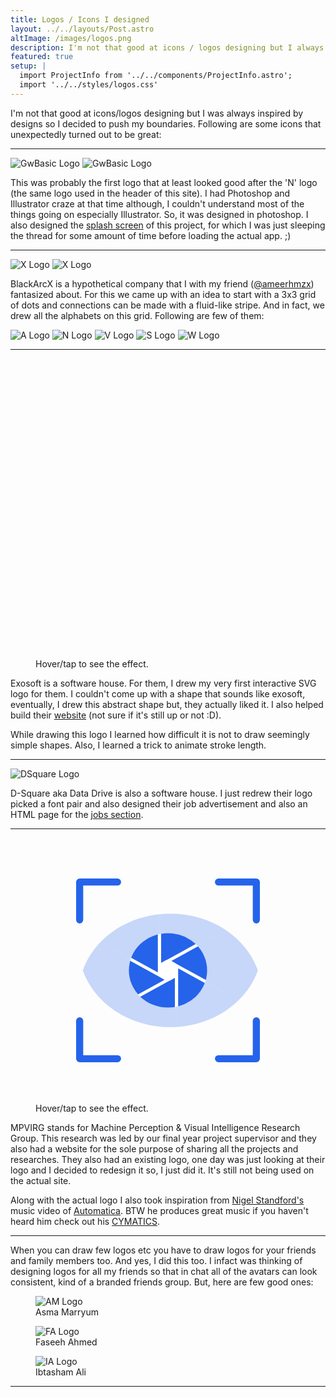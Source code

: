 ```yaml
---
title: Logos / Icons I designed
layout: ../../layouts/Post.astro
altImage: /images/logos.png
description: I'm not that good at icons / logos designing but I always like to push my boundaries. Here are some of my designs.
featured: true
setup: |
  import ProjectInfo from '../../components/ProjectInfo.astro';
  import '../../styles/logos.css'
---
```


I'm not that good at icons/logos designing but I was always inspired by designs so I decided to
push my boundaries. Following are some icons that unexpectedly turned out to be great:

<hr class="!mb-4" />
<div></div>
<img
  class="rounded-md border border-gray-200 hidden sm:block sm:float-right sm:mt-10 sm:ml-4"
  src="/images/gwbasic.net.png"
  alt="GwBasic Logo"
/>

<ProjectInfo title="GwBasic.net" subtitle="June 2016" />

<img class="rounded-md border border-gray-200 sm:hidden block mx-auto" src="/images/gwbasic.net.png" alt="GwBasic Logo" />


This was probably the first logo that at least looked good after the 'N' logo
(the same logo used in the header of this site). I had Photoshop and Illustrator craze at that time
although, I couldn't understand most of the things going on especially Illustrator. So, it was
designed in photoshop. I also designed the [splash screen](https://raw.githubusercontent.com/nmanumr/gwbasic.net/master/GwBasic.Net/Resources/splash2.png) of this project, for which I was
just sleeping the thread for some amount of time before loading the actual app. ;)


<hr class="!mb-4 clear-both" />

<img class="rounded-md border border-gray-200 hidden sm:block sm:float-right sm:mt-10 sm:ml-4" src="/images/x-logo.png" alt="X Logo" />

<ProjectInfo title="BlackArcX Logos" subtitle="January 2020" />

<img class="rounded-md border border-gray-200 sm:hidden block mx-auto" src="/images/x-logo.png" alt="X Logo" />

BlackArcX is a hypothetical company that I with my friend ([@ameerhmzx](https://github.com/ameerhmzx)) fantasized about. For this we came
up with an idea to start with a 3x3 grid of dots and connections can be made with a fluid-like stripe.
And in fact, we drew all the alphabets on this grid. Following are few of them:

<div class="grid grid-cols-3 gap-x-4 gap-y-4 sm:grid-cols-3 md:grid-cols-5 mt-10">
  <img class="rounded-md border border-gray-200 mx-auto !my-0 w-24 h-auto" src="/images/a-logo.png" alt="A Logo" />
  <img class="rounded-md border border-gray-200 mx-auto !my-0 w-24 h-auto" src="/images/n-logo3.png" alt="N Logo" />
  <img class="rounded-md border border-gray-200 mx-auto !my-0 w-24 h-auto" src="/images/v-logo.png" alt="V Logo" />
  <img class="rounded-md border border-gray-200 mx-auto !my-0 w-24 h-auto" src="/images/s-logo.png" alt="S Logo" />
  <img class="rounded-md border border-gray-200 mx-auto !my-0 w-24 h-auto" src="/images/w-logo.png" alt="W Logo" />
</div>

<hr class="!mb-4" />
<ProjectInfo title="Exosoft" subtitle="October 2020" />

<figure class="h-64 w-64 sm:float-right flex flex-col items-center justify-center sm:justify-start mx-auto !my-0">
  <svg class="h-40 w-40 icon" width="470" height="532" viewBox="0 0 470 532" fill="none">
    <path d="M150 390.062L302.352 477.009L452.79 390.841"></path>
    <path d="M235.114 17L386.444 103.526V276.382"></path>
    <path d="M302.611 400.963L453.017 314.794V141.614"></path>
    <path d="M17.2109 141.159L167.649 55.2507L320.001 142.457"></path>
    <path d="M168.168 131.297L16.9833 217.465V391.068"></path>
    <path d="M83.2971 256.137V428.474L234.659 515"></path>
    <path class="arrow" d="M84.8545 255.229L168.168 207.603"></path>
    <path class="arrow" d="M302.612 400.963L219.709 352.624"></path>
    <path class="arrow" d="M386.444 276.382L303.131 324.008"></path>
    <path class="arrow" d="M320.412 142.457L320.001 238.422"></path>
    <path class="arrow" d="M168.606 131.297L251.508 179.635"></path>
    <path class="arrow" d="M150 390.062L150.411 294.097"></path>
    <path class="circle" d="M320.206 217.998L235.206 169.426L150.205 217.998V315.141L235.206 363.713L320.206 315.141V217.998Z" stroke-opacity="0.6"></path>
  </svg>
  <figcaption class="italic text-sm">Hover/tap to see the effect.</figcaption>
</figure>

Exosoft is a software house. For them, I drew my very first interactive SVG logo for them. I couldn't
come up with a shape that sounds like exosoft, eventually, I drew this abstract shape but, they actually
liked it. I also helped build their [website](https://exosoft.io/)
(not sure if it's still up or not :D).

While drawing this logo I learned how difficult it is not to draw seemingly simple shapes.
Also, I learned a trick to animate stroke length.

<hr class="!mb-4 clear-both" />
<ProjectInfo title="D-Square" subtitle="September 2021" />


<img class="rounded border border-gray-200 mx-auto sm:float-right sm:ml-4 mt-10 !mt-0" src="/images/dsquare.png" alt="DSquare Logo" />

D-Square aka Data Drive is also a software house. I just redrew their logo picked a font pair and also
designed their job advertisement and also an HTML page for the [jobs section](https://jobs.dsquare.io/).


<hr class="!mb-4 clear-both" />
<ProjectInfo title="MPVIR Group Logo" subtitle="August 2021" />

<figure class="h-64 w-64 sm:float-right flex flex-col items-center justify-center mx-auto !mt-0">
  <svg fill="none" class="h-48 w-48 mpvir" viewBox="0 0 56 56">
    <ellipse cx="28" cy="28" fill="#2563EB" rx="8.274" ry="7.869"/>
    <mask id="a" width="24" height="24" x="16" y="16" mask-type="alpha" maskUnits="userSpaceOnUse">
      <path id="shutter" fill="#000" fill-rule="evenodd" d="M26.544 16v10.443l11.31-6.21.345.567-9.51 5.222L40 32.232l-.345.568-9.509-5.221V40h-.69V29.557l-11.31 6.21-.345-.567 9.51-5.222L16 23.768l.345-.568 9.509 5.221V16h.69Z" clip-rule="evenodd"/>
    </mask>
    <g mask="url(#a)">
        <ellipse cx="28" cy="28" fill="#fff" rx="12.596" ry="11.98"/>
    </g>
    <path fill="#2563EB" fill-opacity=".25" fill-rule="evenodd" d="M28.5 16c-8.68 0-16.03 5.045-18.5 12 2.47 6.955 9.82 12 18.5 12 8.682 0 16.03-5.045 18.5-12-2.47-6.955-9.818-12-18.5-12ZM28 35.869c4.57 0 8.274-3.523 8.274-7.87 0-4.345-3.705-7.868-8.274-7.868-4.57 0-8.274 3.523-8.274 7.869S23.43 35.869 28 35.869Z" clip-rule="evenodd"/>
    <path fill="#fff" id="shutter-2" d="M27.5 25.888a1 1 0 0 1 1 0l1.078.623a1 1 0 0 1 .5.866v1.245a1 1 0 0 1-.5.866l-1.078.623a1 1 0 0 1-1 0l-1.078-.623a1 1 0 0 1-.5-.866v-1.245a1 1 0 0 1 .5-.866l1.078-.623Z"/>
    <path stroke="#2563EB" stroke-linecap="round" stroke-linejoin="round" stroke-width="1.5" d="M17.333 9.333h-8v8M17.333 46.667h-8v-8M38.667 46.667h8v-8M38.667 9.333h8v8"/>
  </svg>
  <figcaption class="italic text-sm">Hover/tap to see the effect.</figcaption>
</figure>

MPVIRG stands for Machine Perception & Visual Intelligence Research Group. This research was led by
our final year project supervisor and they also had a website for the sole purpose of sharing all the
projects and researches. They also had an existing logo, one day was just looking at their logo and I
decided to redesign it so, I just did it. It's still not being used on the actual site.

Along with the actual logo I also took inspiration from
[Nigel Standford's](https://www.youtube.com/channel/UCPhq7iR65k0gWcraXgLiY1A) music video of
[Automatica](https://youtu.be/bAdqazixuRY?t=225). BTW he produces great music if you haven't heard
him check out his [CYMATICS](https://www.youtube.com/watch?v=Q3oItpVa9fs).

<hr class="!mb-4 clear-both" />
<ProjectInfo title="Personal Logos" />

When you can draw few logos etc you have to draw logos for your friends and family members too.
And yes, I did this too. I infact was thinking of designing logos for all my friends so that in chat
all of the avatars can look consistent, kind of a branded friends group. But, here are few good ones:

<div class="grid grid-cols-1 gap-x-4 gap-y-4 sm:grid-cols-2 md:grid-cols-3">
  <figure class="text-center !my-0">
    <img class="rounded-md border border-gray-200 mx-auto !my-0" src="/images/am.png" alt="AM Logo" />
    <figcaption class="text-sm">Asma Marryum</figcaption>
  </figure>
  <figure class="text-center !my-0">
    <img class="rounded-md border border-gray-200 mx-auto !my-0" src="/images/fa.png" alt="FA Logo" />
    <figcaption class="text-sm">Faseeh Ahmed</figcaption>
  </figure>
  <figure class="text-center !my-0">
    <img class="rounded-md border border-gray-200 mx-auto !my-0" src="/images/ia.png" alt="IA Logo" />
    <figcaption class="text-sm">Ibtasham Ali</figcaption>
  </figure>
</div>

<hr class="!mb-4" />
